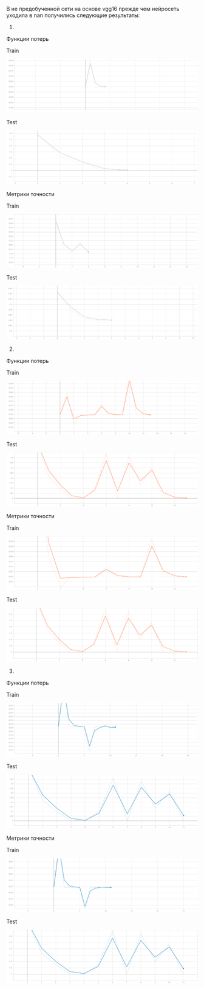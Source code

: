 В не предобученной сети на основе vgg16 прежде чем нейросеть уходила в nan получились следующие результаты:

1)

Функции потерь 

Train

![Image alt](https://github.com/samsdimko/SMOMI3/blob/master/Train_loss_1.png)

Test

![Image alt](https://github.com/samsdimko/SMOMI3/blob/master/Test_loss_1.png)

Метрики точности

Train

![Image alt](https://github.com/samsdimko/SMOMI3/blob/master/Train_acc_1.png)

Test

![Image alt](https://github.com/samsdimko/SMOMI3/blob/master/Test_acc_1.png)

2)

Функции потерь 

Train

![Image alt](https://github.com/samsdimko/SMOMI3/blob/master/Train_loss_2.png)

Test

![Image alt](https://github.com/samsdimko/SMOMI3/blob/master/Test_loss_2.png)

Метрики точности

Train

![Image alt](https://github.com/samsdimko/SMOMI3/blob/master/Train_acc_2.png)

Test

![Image alt](https://github.com/samsdimko/SMOMI3/blob/master/Test_acc_2.png)

3)

Функции потерь 

Train

![Image alt](https://github.com/samsdimko/SMOMI3/blob/master/Train_loss_3.png)

Test

![Image alt](https://github.com/samsdimko/SMOMI3/blob/master/Test_loss_3.png)

Метрики точности

Train

![Image alt](https://github.com/samsdimko/SMOMI3/blob/master/Train_acc_3.png)

Test

![Image alt](https://github.com/samsdimko/SMOMI3/blob/master/Test_acc_3.png)

